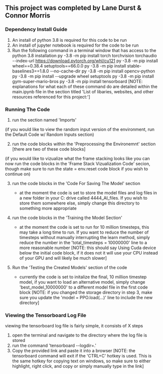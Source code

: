 ## This project was completed by Lane Durst & Connor Morris ###

### Dependency Install Guide ###

1. An install of python 3.8 is required for this code to be run
2. An install of jupyter notebook is required for the code to be run
3. Run the following command in a terminal window that has access to the python 3.8 installation
    py -3.8 -m pip install torch torchvision torchaudio --index-url https://download.pytorch.org/whl/cu121
    py -3.8 -m pip install wheel==0.38.4 setuptools==66.0.0
    py -3.8 -m pip install stable-baselines3==1.8.0 --no-cache-dir
    py -3.8 -m pip install opencv-python
    py -3.8 -m pip install --upgrade wheel setuptools
    py -3.8 -m pip install gym-super-mario-bros
    py -3.8 -m pip install tensorboard
[NOTE: explanations for what each of these command do are detailed within the main.ipynb file in the section titled 'List of libaries, websites, and other resources referenced for this project:']

### Running The Code ###
1. run the section named 'Imports'

(if you would like to view the random input version of the environment, run the Default Code w/ Random Inputs section)

2. run the code blocks within the 'Preprocessing the Environemnt' section [there are two of these code blocks]

(if you would like to vizualize what the frame stacking looks like you can now run the code blocks in the 'Frame Stack Vizualization Code' secion, though make sure to run the state = env.reset code block if you wish to continue on)

3. run the code blocks in the 'Code For Saving The Model' section
    - at the moment the code is set to store the model files and log files in a new folder in your C: drive called 4444_AI_files. If you wish to store them somewhere else, simply change this directory to something more appropriate

4. run the code blocks in the 'Training the Model Section'
    - at the moment the code is set to run for 10 million timesteps, this may take a long time to run. If you want to reduce the number of timesteps without manually interrupting the learn method, simply reduce the number in the 'total_timesteps = 10000000' line to a more reasonable number
[NOTE: this should say Using Cuda device below the initial code block, if it does not it will use your CPU instead of your GPU and will likely be much slower]
    
5. Run the 'Testing the Created Models' section of the code
    - currently the code is set to initalize the final, 10 million timestep model, if you want to load an alternative model, simply change 'best_model_10000000' to a different model file in the first code block
[NOTE: if you changed the storage directory in step 3, make sure you update the 'model = PPO.load(...)' line to include the new directory]


### Viewing the Tensorboard Log File ##
viewing the tensorboard log file is fairly simple, it consists of X steps
1. open the terminal and navigate to the directory where the log file is stored
2. run the command 'tensorboard --logdir=.'
3. Copy the provided link and paste it into a browser
[NOTE: the tensorboard command will exit if the 'CTRL+C' hotkey is used. This is the same hotkey for copying text on windows, so make sure to either highlight, right click, and copy or simply manually type in the link]